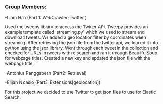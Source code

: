 ### Group Members:
  -Liam Han (Part 1: WebCrawler; Twitter )
  
  Used the tweepy library to access the Twitter API. Tweepy provides an example template called 'streaming.py' which
we used to stream and download tweets. We added a geo location filter by coordinates when streaming.
After retrieving the json file from the twitter api, we loaded it into python using the json library. 
Went through each tweet in the collection and checked for URLs in tweets with re.search and ran it through BeautifulSoup
for webpage titles. Created a new key and updated the json file with the webpage title.  

  -Antonius Panggabean (Part2: Retrieval)
  
  -Elijah Nicasio (Part3: Extensions[geolocation])


For this project we decided to use Twitter to get json files to use for Elastic Search.  

